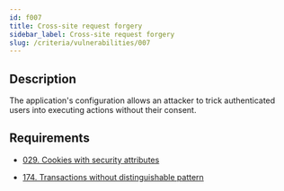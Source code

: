 ```yaml
---
id: f007
title: Cross-site request forgery
sidebar_label: Cross-site request forgery
slug: /criteria/vulnerabilities/007
---
```


## Description

The application's configuration
allows an attacker to trick authenticated users
into executing actions without their consent.

## Requirements

- [029. Cookies with security attributes](/criteria/requirements/029)

- [174. Transactions without distinguishable pattern](/criteria/requirements/174)
